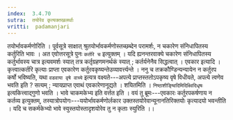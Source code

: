 ```yaml
---
index:  3.4.70
sutra:  तयोरेव कृत्यक्तखलर्थाः
vritti:  padamanjari
---
```


तयोर्भावकर्मणोरिति । पूर्वसूत्रे साक्षात् श्रुतयोर्भावकर्मणोस्तच्छब्देन परामर्शः, न चकारेण संनिधापितस्य कर्तुरिति भावः । अत एवोत्तरसूत्रे पुनः `कर्तरि च` इत्युक्तम् । यदि ह्यनन्तरवाक्ये चकारेण संनिधापितस्य कर्तुर्भावस्य चात्र इत्यवमर्शः स्यात् तत्र कर्तृग्रहणमनर्थकं स्यात् ; कर्तर्यनेनैव सिद्धत्वात् । एवकार इत्यादि । कृत्त्वात्कर्तरि कृत्याः प्राप्ता एवकारेण कर्तुरवकृष्यन्तेउव्यावर्त्त्यन्ते । ननु च तक्रकौण्डिन्यन्यायेन न कर्तुरप कर्षो भविष्यति, यथा `वडवाया वृषे वाच्ये` इत्यत्र वक्ष्यते---अपत्ये प्राप्तस्ततोऽपकृष्य वृषे विधीयते, अपत्ये त्वणेव भवति इति ? सत्यम् ; न्यायप्राप्त एवाथं एवकारेणानूद्यते ।
शयितमिति । `निष्ठाशीङ्ष्विदिमिदिक्ष्विदिधृषः` इत्यकित्त्वाद्गुणो भवति । भावे चाकमकेभ्य इति वर्त्तत इति । वयं तु ब्रूमः---एवकारः कर्तुरपकर्षणाय न कर्तव्य इत्युक्तम्, तस्यात्रोपयोगः---ययोर्भावकर्मणोर्लकार उक्तस्तयोरेवान्यूनानतिरिक्तयोः कृत्यादयो भवन्तीति । यदि च सकर्मकेभ्यो भावे स्युस्तयोस्तादृशयोरेव तु न कृताः स्युरिति ।।
